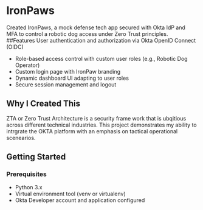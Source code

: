 # IronPaws
Created IronPaws, a mock defense tech app secured with Okta IdP and MFA to control a robotic dog access under Zero Trust principles.
##Features 
User authentication and authorization via Okta OpenID Connect (OIDC)  
- Role-based access control with custom user roles (e.g., Robotic Dog Operator)  
- Custom login page with IronPaw branding  
- Dynamic dashboard UI adapting to user roles  
- Secure session management and logout

## Why I Created This 
ZTA or Zero Trust Architecture is a security frame work that is ubqitious across different technical industries. This project demonstrates my ability to intrgrate the OKTA platform with an emphasis on tactical operational scenearios. 
## Getting Started

### Prerequisites

- Python 3.x  
- Virtual environment tool (venv or virtualenv)  
- Okta Developer account and application configured  

